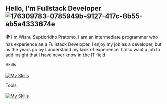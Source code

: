 ## Hello, I'm Fullstack Developer ![176309783-0785949b-9127-417c-8b55-ab5a4333674e](https://github.com/neelvx/neelvx/assets/75300447/e29d79bc-6282-4337-813c-e560867373bf)
🌍 I'm Wisnu Septioridho Pratomo, I am an intermediate programmer who has experience as a Fullstack Developer. I enjoy my job as a developer, but as the years go by I understand my lack of experience. I also want a job to add insight that I have never know in the IT field.

Skills <br><br>
[![My Skills](https://skillicons.dev/icons?i=html,css,js,jquery,nodejs,react,angular,tailwind,bootstrap,php,postgres,mysql,git)](https://skillicons.dev)

Tools <br><br>
[![My Skills](https://skillicons.dev/icons?i=figma,vscode,postman,github,gitlab)](https://skillicons.dev)
<!---
neelvx/neelvx is a ✨ special ✨ repository because its `README.md` (this file) appears on your GitHub profile.
You can click the Preview link to take a look at your changes.
--->
